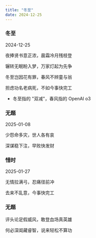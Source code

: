 ```yaml
---
title: "冬至"
date: 2024-12-25
---
```


### 冬至

2024-12-25

夜捧贤书意正浓，晨霜冷月残枝登

辗转无眠盼入梦，万家灯起为先争

冬至岂因花有罪，春风不辨童与翁

担虑功名老病死，不如今事快完工

* 冬至指的 "双减"，春风指的 OpenAI o3

### 无题

2025-01-08

少怨命多灾，世人各有哀

深谋稳下注，早败快发财

### 惜时

2025-01-27

无情拉满弓，忍痛径前冲

去来不乱意，今事快完工

### 无题

评头论足假威风，敢登血场真英雄

何必深闺藏睿智，说来轻松不算功